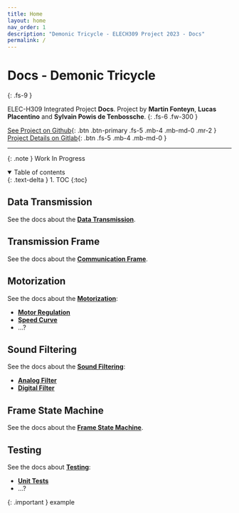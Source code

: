 ```yaml
---
title: Home
layout: home
nav_order: 1
description: "Demonic Tricycle - ELECH309 Project 2023 - Docs"
permalink: /
---
```


# Docs - Demonic Tricycle
{: .fs-9 }

ELEC-H309 Integrated Project **Docs**. Project by **Martin Fonteyn**, **Lucas Placentino** and **Sylvain Powis de Tenbossche**.
{: .fs-6 .fw-300 }

[See Project on Github](https://github.com/DemonicTricycle/DemonicTricycle-ELECH309){: .btn .btn-primary .fs-5 .mb-4 .mb-md-0 .mr-2 }
[Project Details on Gitlab](https://gitlab.com/mosee/elech309-2023){: .btn .fs-5 .mb-4 .mb-md-0 }

---

{: .note }
Work In Progress

<details open markdown="block">
  <summary>
    Table of contents
  </summary>
  {: .text-delta }
1. TOC
{:toc}
</details>


## Data Transmission
See the docs about the **[Data Transmission](/dataTransmission)**.

## Transmission Frame
See the docs about the **[Communication Frame](/communicationFrame)**.

## Motorization
See the docs about the **[Motorization](/motorization)**:
- **[Motor Regulation](/motorRegulation)**
- **[Speed Curve](/speedCurve)**
- ...?

## Sound Filtering
See the docs about the **[Sound Filtering](/soundFiltering)**:
- **[Analog Filter](/analogFilter)**
- **[Digital Filter](/digitalFilter)**

## Frame State Machine
See the docs about the **[Frame State Machine](/frameFSM)**.

## Testing
See the docs about **[Testing](/testing)**:
- **[Unit Tests](/unitTests)**
- ...?



{: .important }
example